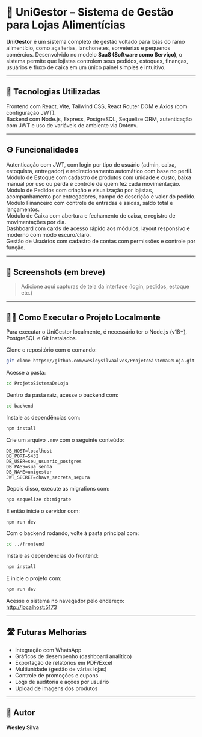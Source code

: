 # 🧾 UniGestor – Sistema de Gestão para Lojas Alimentícias

**UniGestor** é um sistema completo de gestão voltado para lojas do ramo alimentício, como açaíterias, lanchonetes, sorveterias e pequenos comércios. Desenvolvido no modelo **SaaS (Software como Serviço)**, o sistema permite que lojistas controlem seus pedidos, estoques, finanças, usuários e fluxo de caixa em um único painel simples e intuitivo.

---

## 🚀 Tecnologias Utilizadas

Frontend com React, Vite, Tailwind CSS, React Router DOM e Axios (com configuração JWT).  
Backend com Node.js, Express, PostgreSQL, Sequelize ORM, autenticação com JWT e uso de variáveis de ambiente via Dotenv.

---

## ⚙️ Funcionalidades

Autenticação com JWT, com login por tipo de usuário (admin, caixa, estoquista, entregador) e redirecionamento automático com base no perfil.  
Módulo de Estoque com cadastro de produtos com unidade e custo, baixa manual por uso ou perda e controle de quem fez cada movimentação.  
Módulo de Pedidos com criação e visualização por lojistas, acompanhamento por entregadores, campo de descrição e valor do pedido.  
Módulo Financeiro com controle de entradas e saídas, saldo total e lançamentos.  
Módulo de Caixa com abertura e fechamento de caixa, e registro de movimentações por dia.  
Dashboard com cards de acesso rápido aos módulos, layout responsivo e moderno com modo escuro/claro.  
Gestão de Usuários com cadastro de contas com permissões e controle por função.

---

## 📸 Screenshots (em breve)

> Adicione aqui capturas de tela da interface (login, pedidos, estoque etc.)

---

## 🧑‍💻 Como Executar o Projeto Localmente

Para executar o UniGestor localmente, é necessário ter o Node.js (v18+), PostgreSQL e Git instalados.

Clone o repositório com o comando:

```bash
git clone https://github.com/wesleysilvaalves/ProjetoSistemaDeLoja.git
```

Acesse a pasta:

```bash
cd ProjetoSistemaDeLoja
```

Dentro da pasta raiz, acesse o backend com:

```bash
cd backend
```

Instale as dependências com:

```bash
npm install
```

Crie um arquivo `.env` com o seguinte conteúdo:

```env
DB_HOST=localhost
DB_PORT=5432
DB_USER=seu_usuario_postgres
DB_PASS=sua_senha
DB_NAME=unigestor
JWT_SECRET=chave_secreta_segura
```

Depois disso, execute as migrations com:

```bash
npx sequelize db:migrate
```

E então inicie o servidor com:

```bash
npm run dev
```

Com o backend rodando, volte à pasta principal com:

```bash
cd ../frontend
```

Instale as dependências do frontend:

```bash
npm install
```

E inicie o projeto com:

```bash
npm run dev
```

Acesse o sistema no navegador pelo endereço:  
[http://localhost:5173](http://localhost:5173)

---

## 🛣️ Futuras Melhorias

- Integração com WhatsApp
- Gráficos de desempenho (dashboard analítico)
- Exportação de relatórios em PDF/Excel
- Multiunidade (gestão de várias lojas)
- Controle de promoções e cupons
- Logs de auditoria e ações por usuário
- Upload de imagens dos produtos

---

## 👤 Autor

**Wesley Silva**  

